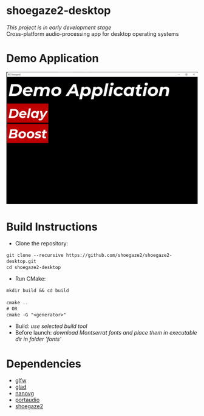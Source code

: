 # shoegaze2-desktop
*This project is in early development stage*\
Cross-platform audio-processing app for desktop operating systems

# Demo Application
![DemoApp](/imgs/demoapp.gif?raw=true)

# Build Instructions
- Clone the repository:
```
git clone --recursive https://github.com/shoegaze2/shoegaze2-desktop.git
cd shoegaze2-desktop
```
- Run CMake:
```
mkdir build && cd build

cmake ..
# OR
cmake -G "<generator>"
```

- Build: *use selected build tool*
- Before launch: *download Montserrat fonts and place them in executable dir in folder 'fonts'*

# Dependencies
- [glfw](https://github.com/glfw/glfw)
- [glad](https://github.com/Dav1dde/glad)
- [nanovg](https://github.com/shoegaze2/nanovg)
- [portaudio](https://github.com/PortAudio/portaudio)
- [shoegaze2](https://github.com/shoegaze2/shoegaze2)
